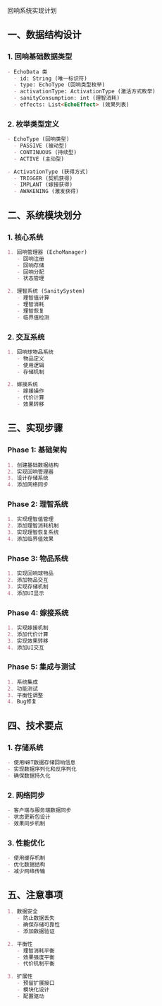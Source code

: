 回响系统实现计划

## 一、数据结构设计

### 1. 回响基础数据类型
```markdown
- EchoData 类
  - id: String (唯一标识符)
  - type: EchoType (回响类型枚举)
  - activationType: ActivationType (激活方式枚举)
  - sanityConsumption: int (理智消耗)
  - effects: List<EchoEffect> (效果列表)
```

### 2. 枚举类型定义
```markdown
- EchoType (回响类型)
  - PASSIVE (被动型)
  - CONTINUOUS (持续型)
  - ACTIVE (主动型)

- ActivationType (获得方式)
  - TRIGGER (契机获得)
  - IMPLANT (嫁接获得)
  - AWAKENING (激发获得)
```

## 二、系统模块划分

### 1. 核心系统
```markdown
1. 回响管理器 (EchoManager)
   - 回响注册
   - 回响存储
   - 回响分配
   - 状态管理

2. 理智系统 (SanitySystem)
   - 理智值计算
   - 理智消耗
   - 理智恢复
   - 临界值检测
```

### 2. 交互系统
```markdown
1. 回响球物品系统
   - 物品定义
   - 使用逻辑
   - 存储机制

2. 嫁接系统
   - 嫁接操作
   - 代价计算
   - 效果转移
```

## 三、实现步骤

### Phase 1: 基础架构
```markdown
1. 创建基础数据结构
2. 实现回响管理器
3. 设计存储系统
4. 添加网络同步
```

### Phase 2: 理智系统
```markdown
1. 实现理智值管理
2. 添加理智消耗机制
3. 实现理智恢复系统
4. 添加临界值效果
```

### Phase 3: 物品系统
```markdown
1. 实现回响球物品
2. 添加物品交互
3. 实现存储机制
4. 添加UI显示
```

### Phase 4: 嫁接系统
```markdown
1. 实现嫁接机制
2. 添加代价计算
3. 实现效果转移
4. 添加UI交互
```

### Phase 5: 集成与测试
```markdown
1. 系统集成
2. 功能测试
3. 平衡性调整
4. Bug修复
```

## 四、技术要点

### 1. 存储系统
```markdown
- 使用NBT数据存储回响信息
- 实现数据序列化和反序列化
- 确保数据持久化
```

### 2. 网络同步
```markdown
- 客户端与服务端数据同步
- 状态更新包设计
- 效果同步机制
```

### 3. 性能优化
```markdown
- 使用缓存机制
- 优化数据结构
- 减少网络传输
```

## 五、注意事项

```markdown
1. 数据安全
   - 防止数据丢失
   - 确保存储可靠性
   - 添加数据验证

2. 平衡性
   - 理智消耗平衡
   - 效果强度平衡
   - 代价机制平衡

3. 扩展性
   - 预留扩展接口
   - 模块化设计
   - 配置驱动
